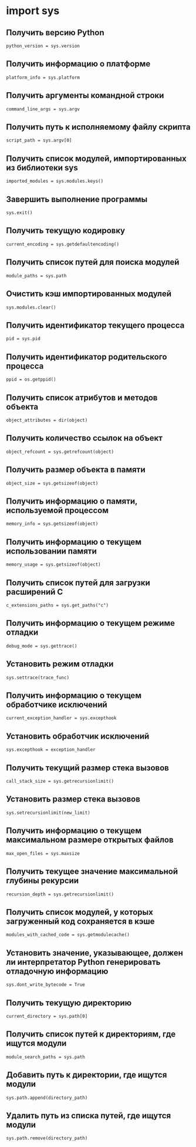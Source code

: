 # import sys

## Получить версию Python
```
python_version = sys.version
```
## Получить информацию о платформе
```
platform_info = sys.platform
```
## Получить аргументы командной строки
```
command_line_args = sys.argv
```
## Получить путь к исполняемому файлу скрипта
```
script_path = sys.argv[0]
```
## Получить список модулей, импортированных из библиотеки sys
```
imported_modules = sys.modules.keys()
```
## Завершить выполнение программы
```
sys.exit()
```
## Получить текущую кодировку
```
current_encoding = sys.getdefaultencoding()
```
## Получить список путей для поиска модулей
```
module_paths = sys.path
```
## Очистить кэш импортированных модулей
```
sys.modules.clear()
```
## Получить идентификатор текущего процесса
```
pid = sys.pid
```
## Получить идентификатор родительского процесса
```
ppid = os.getppid()
```
## Получить список атрибутов и методов объекта
```
object_attributes = dir(object)
```
## Получить количество ссылок на объект
```
object_refcount = sys.getrefcount(object)
```
## Получить размер объекта в памяти
```
object_size = sys.getsizeof(object)
```
## Получить информацию о памяти, используемой процессом
```
memory_info = sys.getsizeof(object)
```
## Получить информацию о текущем использовании памяти
```
memory_usage = sys.getsizeof(object)
```
## Получить список путей для загрузки расширений C
```
c_extensions_paths = sys.get_paths("c")
```
## Получить информацию о текущем режиме отладки
```
debug_mode = sys.gettrace()
```
## Установить режим отладки
```
sys.settrace(trace_func)
```
## Получить информацию о текущем обработчике исключений
```
current_exception_handler = sys.excepthook
```
## Установить обработчик исключений
```
sys.excepthook = exception_handler
```
## Получить текущий размер стека вызовов
```
call_stack_size = sys.getrecursionlimit()
```
## Установить размер стека вызовов
```
sys.setrecursionlimit(new_limit)
```
## Получить информацию о текущем максимальном размере открытых файлов
```
max_open_files = sys.maxsize
```
## Получить текущее значение максимальной глубины рекурсии
```
recursion_depth = sys.getrecursionlimit()
```
## Получить список модулей, у которых загруженный код сохраняется в кэше
```
modules_with_cached_code = sys.getmodulecache()
```
## Установить значение, указывающее, должен ли интерпретатор Python генерировать отладочную информацию
```
sys.dont_write_bytecode = True
```
## Получить текущую директорию
```
current_directory = sys.path[0]
```
## Получить список путей к директориям, где ищутся модули
```
module_search_paths = sys.path
```
## Добавить путь к директории, где ищутся модули
```
sys.path.append(directory_path)
```
## Удалить путь из списка путей, где ищутся модули
```
sys.path.remove(directory_path)
```
